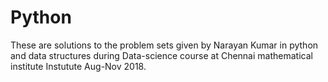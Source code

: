 # Python
These are solutions to the problem sets given by Narayan Kumar in python and data structures during Data-science course at Chennai mathematical institute
Instutute Aug-Nov 2018.
